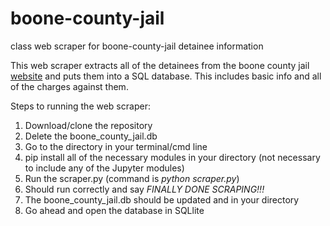 # boone-county-jail
class web scraper for boone-county-jail detainee information

This web scraper extracts all of the detainees from the boone county jail <a href='https://report.boonecountymo.org/mrcjava/servlet/RMS01_MP.I00030s' target='blank_'>website</a> and puts them into a SQL database. 
This includes basic info and all of the charges against them.

Steps to running the web scraper:

1. Download/clone the repository
2. Delete the boone_county_jail.db
2. Go to the directory in your terminal/cmd line
3. pip install all of the necessary modules in your directory (not necessary to include any of the Jupyter modules)
4. Run the scraper.py (command is <i>python scraper.py</i>)
5. Should run correctly and say <i>FINALLY DONE SCRAPING!!!</i>
6. The boone_county_jail.db should be updated and in your directory
7. Go ahead and open the database in SQLlite

